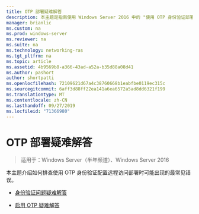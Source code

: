 ```yaml
---
title: OTP 部署疑难解答
description: 本主题是指南使用 Windows Server 2016 中的 "使用 OTP 身份验证部署远程访问" 指南的一部分。
manager: brianlic
ms.custom: na
ms.prod: windows-server
ms.reviewer: na
ms.suite: na
ms.technology: networking-ras
ms.tgt_pltfrm: na
ms.topic: article
ms.assetid: 4b9569b8-a366-43ad-a52a-b35d88a08d41
ms.author: pashort
author: shortpatti
ms.openlocfilehash: 72109621d67a4c38760668b1eabfbe0119ec315c
ms.sourcegitcommit: 6aff3d88ff22ea141a6ea6572a5ad8dd6321f199
ms.translationtype: MT
ms.contentlocale: zh-CN
ms.lasthandoff: 09/27/2019
ms.locfileid: "71366980"
---
```

# <a name="troubleshoot-an-otp-deployment"></a>OTP 部署疑难解答

>适用于：Windows Server（半年频道）、Windows Server 2016

本主题介绍如何排查使用 OTP 身份验证配置远程访问部署时可能出现的最常见错误。  

-   [身份验证问题疑难解答](Troubleshooting-Authentication-Issues.md)  
  
-   [启用 OTP 疑难解答](Troubleshooting-Enabling-OTP.md)  
  


